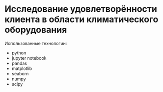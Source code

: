 # Исследование удовлетворённости клиента в области климатического оборудования

Использованные технологии:
- python
- jupyter notebook
- pandas
- matplotlib
- seaborn
- numpy
- scipy
